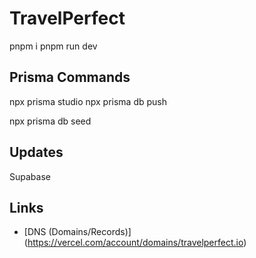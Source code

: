 # TravelPerfect

pnpm i
pnpm run dev

## Prisma Commands

npx prisma studio
npx prisma db push

npx prisma db seed

## Updates

Supabase

## Links

- [DNS (Domains/Records)] (https://vercel.com/account/domains/travelperfect.io)
